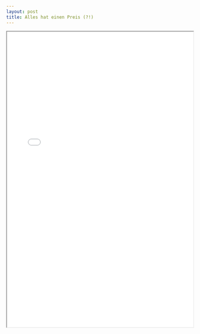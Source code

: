 ```yaml
---
layout: post
title: Alles hat einen Preis (?!)
---
```


<iframe src="/fine.html" height="800px" width="100%"></iframe>
